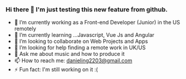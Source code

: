 ### Hi there 👋 I'm just testing this new feature from github.

<!--
**danielpipe2203/danielpipe2203** is a ✨ _special_ ✨ repository because its `README.md` (this file) appears on your GitHub profile.
-->

- 🔭 I’m currently working as a Front-end Developer (Junior) in the US remotely
- 🌱 I’m currently learning ...Javascript, Vue Js and Angular
- 👯 I’m looking to collaborate on Web Projects and Apps
- 🤔 I’m looking for help finding a remote work in UK/US
- 💬 Ask me about music and how to produce it
- 📫 How to reach me: danieling2203@gmail.com 
- ⚡ Fun fact: I'm still working on it :(

